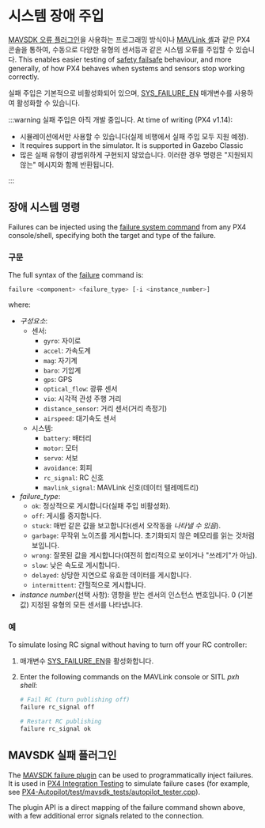 # 시스템 장애 주입

[MAVSDK 오류 플러그인](https://mavsdk.mavlink.io/main/en/cpp/api_reference/classmavsdk_1_1_failure.html)을 사용하는 프로그래밍 방식이나 [MAVLink 셸](../debug/mavlink_shell.md#mavlink-shell)과 같은 PX4 콘솔을 통하여, 수동으로 다양한 유형의 센서등과 같은 시스템 오류를 주입할 수 있습니다. This enables easier testing of [safety failsafe](../config/safety.md) behaviour, and more generally, of how PX4 behaves when systems and sensors stop working correctly.

실패 주입은 기본적으로 비활성화되어 있으며, [SYS_FAILURE_EN](../advanced_config/parameter_reference.md#SYS_FAILURE_EN) 매개변수를 사용하여 활성화할 수 있습니다.

:::warning
실패 주입은 아직 개발 중입니다. At time of writing (PX4 v1.14):

- 시뮬레이션에서만 사용할 수 있습니다(실제 비행에서 실패 주입 모두 지원 예정).
- It requires support in the simulator. It is supported in Gazebo Classic
- 많은 실패 유형이 광범위하게 구현되지 않았습니다. 이러한 경우 명령은 "지원되지 않는" 메시지와 함께 반환됩니다.

:::

## 장애 시스템 명령

Failures can be injected using the [failure system command](../modules/modules_command.md#failure) from any PX4 console/shell, specifying both the target and type of the failure.

### 구문

The full syntax of the [failure](../modules/modules_command.md#failure) command is:

```sh
failure <component> <failure_type> [-i <instance_number>]
```

where:

- _구성요소_:
  - 센서:
    - `gyro`: 자이로
    - `accel`: 가속도계
    - `mag`: 자기계
    - `baro`: 기압계
    - `gps`: GPS
    - `optical_flow`: 광류 센서
    - `vio`: 시각적 관성 주행 거리
    - `distance_sensor`: 거리 센서(거리 측정기)
    - `airspeed`: 대기속도 센서
  - 시스템:
    - `battery`: 배터리
    - `motor`: 모터
    - `servo`: 서보
    - `avoidance`: 회피
    - `rc_signal`: RC 신호
    - `mavlink_signal`: MAVLink 신호(데이터 텔레메트리)
- _failure_type_:
  - `ok`: 정상적으로 게시합니다(실패 주입 비활성화).
  - `off`: 게시를 중지합니다.
  - `stuck`: 매번 같은 값을 보고합니다(센서 오작동을 _나타낼 수 있음_).
  - `garbage`: 무작위 노이즈를 게시합니다. 초기화되지 않은 메모리를 읽는 것처럼 보입니다.
  - `wrong`: 잘못된 값을 게시합니다(여전히 합리적으로 보이거나 "쓰레기"가 아님).
  - `slow`: 낮은 속도로 게시합니다.
  - `delayed`: 상당한 지연으로 유효한 데이터를 게시합니다.
  - `intermittent`: 간헐적으로 게시합니다.
- _instance number_(선택 사항): 영향을 받는 센서의 인스턴스 번호입니다. 0 (기본값) 지정된 유형의 모든 센서를 나타냅니다.

### 예

To simulate losing RC signal without having to turn off your RC controller:

1. 매개변수 [SYS_FAILURE_EN](../advanced_config/parameter_reference.md#SYS_FAILURE_EN)을 활성화합니다.
1. Enter the following commands on the MAVLink console or SITL _pxh shell_:

   ```sh
   # Fail RC (turn publishing off)
   failure rc_signal off

   # Restart RC publishing
   failure rc_signal ok
   ```

## MAVSDK 실패 플러그인

The [MAVSDK failure plugin](https://mavsdk.mavlink.io/main/en/cpp/api_reference/classmavsdk_1_1_failure.html) can be used to programmatically inject failures. It is used in [PX4 Integration Testing](../test_and_ci/integration_testing_mavsdk.md) to simulate failure cases (for example, see [PX4-Autopilot/test/mavsdk_tests/autopilot_tester.cpp](https://github.com/PX4/PX4-Autopilot/blob/main/test/mavsdk_tests/autopilot_tester.cpp)).

The plugin API is a direct mapping of the failure command shown above, with a few additional error signals related to the connection.
